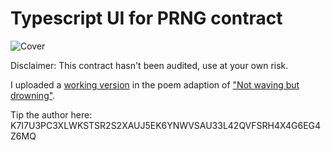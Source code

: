 # Typescript UI for PRNG contract
![Cover](https://i.imgur.com/eTq9Lxi.png)

Disclaimer: This contract hasn't been audited, use at your own risk.

I uploaded a [working version](https://wavingandrowning.tumblr.com/) in the poem adaption of ["Not waving but drowning"](https://en.wikipedia.org/wiki/Not_Waving_but_Drowning).

Tip the author here: K7I7U3PC3XLWKSTSR2S2XAUJ5EK6YNWVSAU33L42QVFSRH4X4G6EG4Z6MQ
